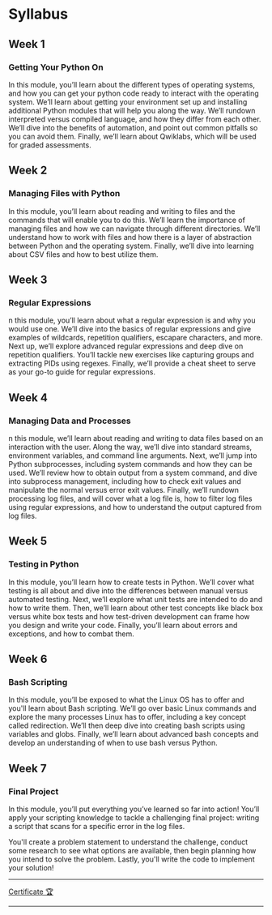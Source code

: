 # Syllabus

## Week 1 
### Getting Your Python On

In this module, you’ll learn about the different types of operating systems, and how you can get your python code ready to interact with the operating system. We’ll learn about getting your environment set up and installing additional Python modules that will help you along the way. We’ll rundown interpreted versus compiled language, and how they differ from each other. We’ll dive into the benefits of automation, and point out common pitfalls so you can avoid them. Finally, we’ll learn about Qwiklabs, which will be used for graded assessments.

## Week 2
### Managing Files with Python

In this module, you’ll learn about reading and writing to files and the commands that will enable you to do this. We’ll learn the importance of managing files and how we can navigate through different directories. We’ll understand how to work with files and how there is a layer of abstraction between Python and the operating system. Finally, we’ll dive into learning about CSV files and how to best utilize them.

## Week 3
### Regular Expressions

n this module, you’ll learn about what a regular expression is and why you would use one. We’ll dive into the basics of regular expressions and give examples of wildcards, repetition qualifiers, escapare characters, and more. Next up, we’ll explore advanced regular expressions and deep dive on repetition qualifiers. You’ll tackle new exercises like capturing groups and extracting PIDs using regexes. Finally, we’ll provide a cheat sheet to serve as your go-to guide for regular expressions.

## Week 4
### Managing Data and Processes

n this module, we’ll learn about reading and writing to data files based on an interaction with the user. Along the way, we’ll dive into standard streams, environment variables, and command line arguments. Next, we’ll jump into Python subprocesses, including system commands and how they can be used. We’ll review how to obtain output from a system command, and dive into subprocess management, including how to check exit values and manipulate the normal versus error exit values. Finally, we’ll rundown processing log files, and will cover what a log file is, how to filter log files using regular expressions, and how to understand the output captured from log files.

## Week 5
### Testing in Python

In this module, you’ll learn how to create tests in Python. We’ll cover what testing is all about and dive into the differences between manual versus automated testing. Next, we’ll explore what unit tests are intended to do and how to write them. Then, we’ll learn about other test concepts like black box versus white box tests and how test-driven development can frame how you design and write your code. Finally, you’ll learn about errors and exceptions, and how to combat them.

## Week 6
### Bash Scripting

In this module, you’ll be exposed to what the Linux OS has to offer and you'll learn about Bash scripting. We’ll go over basic Linux commands and explore the many processes Linux has to offer, including a key concept called redirection. We’ll then deep dive into creating bash scripts using variables and globs. Finally, we’ll learn about advanced bash concepts and develop an understanding of when to use bash versus Python.


## Week 7
### Final Project

In this module, you’ll put everything you’ve learned so far into action! You’ll apply your scripting knowledge to tackle a challenging final project: writing a script that scans for a specific error in the log files.

You'll create a problem statement to understand the challenge, conduct some research to see what options are available, then begin planning how you intend to solve the problem. Lastly, you'll write the code to implement your solution!
___

[Certificate :trophy:](https://coursera.org/share/f46c5e0fbf8dafb2cd6ef50bef29feca)
___